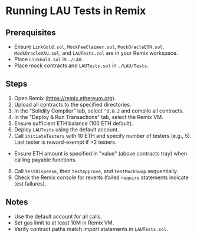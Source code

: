 # Running LAU Tests in Remix

## Prerequisites
- Ensure `LinkGold.sol`, `MockFeeClaimer.sol`, `MockOracleETH.sol`, `MockOracleXAU.sol`, and `LAUTests.sol` are in your Remix workspace.
- Place `LinkGold.sol` in `./LAU`.
- Place mock contracts and `LAUTests.sol` in `./LAU/Tests`.

## Steps
1. Open Remix (https://remix.ethereum.org).
2. Upload all contracts to the specified directories.
3. In the "Solidity Compiler" tab, select `^0.8.2` and compile all contracts.
4. In the "Deploy & Run Transactions" tab, select the Remix VM.
5. Ensure sufficient ETH balance (100 ETH default).
6. Deploy `LAUTests` using the default account.
7. Call `initiateTesters` with 10 ETH and specify number of testers (e.g., 5). Last tester is reward-exempt if >2 testers.
 - Ensure ETH amount is specified in "value" (above contracts tray) when calling payable functions.
8. Call `testDispense`, then `testApprove`, and `testMockSwap` sequentially.
9. Check the Remix console for reverts (failed `require` statements indicate test failures).

## Notes
- Use the default account for all calls.
- Set gas limit to at least 10M in Remix VM.
- Verify contract paths match import statements in `LAUTests.sol`.